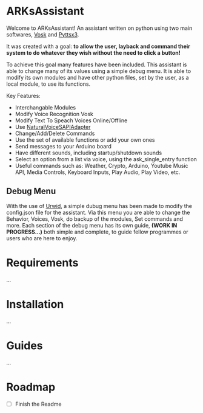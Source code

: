 # ARKsAssistant
Welcome to ARKsAssistant! An assistant written on python using two main softwares, [Vosk](https://github.com/alphacep/vosk-api) and [Pyttsx3](https://github.com/nateshmbhat/pyttsx3).

It was created with a goal: **to allow the user, layback and command their system to do whatever they wish without the need to click a button!**

To achieve this goal many features have been included. This assistant is able to change many of its values using a simple debug menu. It is able to modify its own modules and have other python files, set by the user, as a local module, to use its functions.

Key Features:
- Interchangable Modules
- Modify Voice Recognition Vosk
- Modify Text To Speach Voices Online/Offline
- Use [NaturalVoiceSAPIAdapter](https://github.com/gexgd0419/NaturalVoiceSAPIAdapter)
- Change/Add/Delete Commands
- Use the set of available functions or add your own ones
- Send messages to your Arduino board
- Have different sounds, including startup/shutdown sounds
- Select an option from a list via voice, using the ask_single_entry function
- Useful commands such as: Weather, Crypto, Arduino, Youtube Music API, Media Controls, Keyboard Inputs, Play Audio, Play Video, etc.

## Debug Menu
With the use of [Urwid](https://github.com/urwid/urwid), a simple dubug menu has been made to modify the config.json file for the assistant. Via this menu you are able to change the Behavior, Voices, Vosk, do backup of the modules, Set commands and more. Each section of the debug menu has its own guide, **(WORK IN PROGRESS...)** both simple and complete, to guide fellow programmes or users who are here to enjoy.

# Requirements
...

# Installation
...

# Guides
...

# Roadmap
- [ ] Finish the Readme
